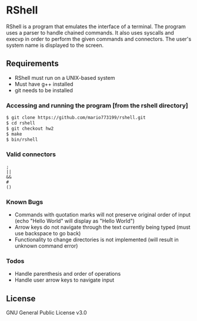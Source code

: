 # RShell



RShell is a program that emulates the interface of a terminal. The program uses a parser to handle chained commands. It also uses syscalls and execvp in order to perform the given commands and connectors. The user's system name is displayed to the screen. 

## Requirements
- RShell must run on a UNIX-based system
- Must have g++ installed
- git needs to be installed

### Accessing and running the program [from the rshell directory]
```sh
$ git clone https://github.com/mario773199/rshell.git
$ cd rshell
$ git checkout hw2
$ make
$ bin/rshell
```

 
### Valid connectors
    ;
    ||
    &&
    #
    ()

### Known Bugs
- Commands with quotation marks will not preserve original order of input (echo "Hello    World" will display as "Hello World")
- Arrow keys do not navigate through the text currently being typed (must use backspace to go back)
- Functionality to change directories is not implemented (will result in unknown command error)


### Todos

 - Handle parenthesis and order of operations
 - Handle user arrow keys to navigate input

License
----

GNU General Public License v3.0

